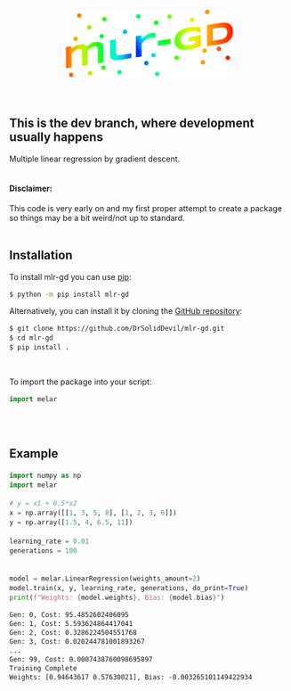 <h1 align="center"> <br>
  <img src="https://raw.githubusercontent.com/DrSolidDevil/mlr-gd/main/logo.png" width="300">
  <br><br>
</h1>
<h2>This is the dev branch, where development usually happens</h2>
Multiple linear regression by gradient descent.
<br><br>
<h4>Disclaimer:</h4>
This code is very early on and my first proper attempt to create a package so things may be a bit weird/not up to standard.

<br>
<br>
<h2>Installation</h2>

To install mlr-gd you can use [pip](https://pip.pypa.io):

```bash
$ python -m pip install mlr-gd
```

Alternatively, you can install it by cloning the [GitHub repository](https://github.com/DrSolidDevil/mlr-gd):
```bash
$ git clone https://github.com/DrSolidDevil/mlr-gd.git
$ cd mlr-gd
$ pip install .
```

<br>

To import the package into your script:  
```python
import melar
```

<br>
<br>
<h2>Example</h2>


```python
import numpy as np
import melar

# y = x1 + 0.5*x2
x = np.array([[1, 3, 5, 8], [1, 2, 3, 6]])
y = np.array([1.5, 4, 6.5, 11])

learning_rate = 0.01
generations = 100


model = melar.LinearRegression(weights_amount=2)
model.train(x, y, learning_rate, generations, do_print=True)
print(f"Weights: {model.weights}, Bias: {model.bias}")
```


```
Gen: 0, Cost: 95.4852602406095
Gen: 1, Cost: 5.593624864417041
Gen: 2, Cost: 0.3286224504551768
Gen: 3, Cost: 0.020244781001893267
...
Gen: 99, Cost: 0.0007438760098695897
Training Complete
Weights: [0.94643617 0.57630021], Bias: -0.003265101149422934
```
